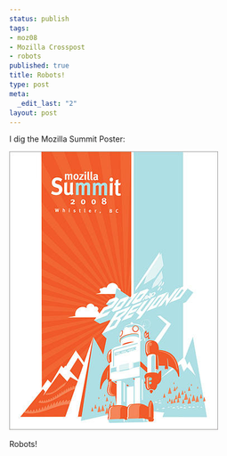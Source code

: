 ```yaml
--- 
status: publish
tags: 
- moz08
- Mozilla Crosspost
- robots
published: true
title: Robots!
type: post
meta: 
  _edit_last: "2"
layout: post
---
```

I dig the Mozilla Summit Poster:

<img src="/media/wp/2008/07/summit-poster.jpg" alt="" title="Mozilla Summit 2008 Poster" width="375" height="500" class="alignnone size-full wp-image-1412" />

Robots!
